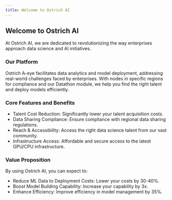 ```yaml
---
title: Welcome to Ostrich AI
---
```


## Welcome to Ostrich AI

At Ostrich AI, we are dedicated to revolutionizing the way enterprises approach data science and AI initiatives.

### Our Platform

Ostrich A-eye facilitates data analytics and model deployment, addressing real-world challenges faced by enterprises. With nodes in specific regions for compliance and our Datathon module, we help you find the right talent and deploy models efficiently.

### Core Features and Benefits

- Talent Cost Reduction: Significantly lower your talent acquisition costs.
- Data Sharing Compliance: Ensure compliance with regional data sharing regulations.
- Reach & Accessibility: Access the right data science talent from our vast community.
- Infrastructure Access: Affordable and secure access to the latest GPU/CPU infrastructure.

### Value Proposition

By using Ostrich AI, you can expect to:
- Reduce ML Data to Deployment Costs: Lower your costs by 30-40%.
- Boost Model Building Capability: Increase your capability by 3x.
- Enhance Efficiency: Improve efficiency in model management by 35%.
